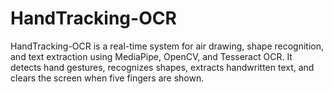 # HandTracking-OCR
HandTracking-OCR is a real-time system for air drawing, shape recognition, and text extraction using MediaPipe, OpenCV, and Tesseract OCR. It detects hand gestures, recognizes shapes, extracts handwritten text, and clears the screen when five fingers are shown.
